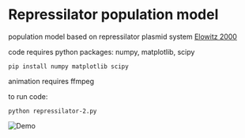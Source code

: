 

# Repressilator population model

population model based on repressilator plasmid system [Elowitz 2000](http://www.nature.com/nature/journal/v403/n6767/full/403335a0.html) 

code requires python packages: numpy, matplotlib, scipy

```
pip install numpy matplotlib scipy
```

animation requires ffmpeg

to run code:
```
python repressilator-2.py
```

![Demo](https://github.com/rwtourdot/repressilator-population-model/cell-type-movie.gif)
